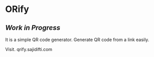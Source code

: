 # ORify

## *Work in Progress*

It is a simple QR code generator. Generate QR code from a link easily.

Visit. qrify.sajidifti.com
